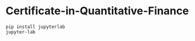 # Certificate-in-Quantitative-Finance

<code>pip install jupyterlab</code> </br>
<code>jupyter-lab</code>
